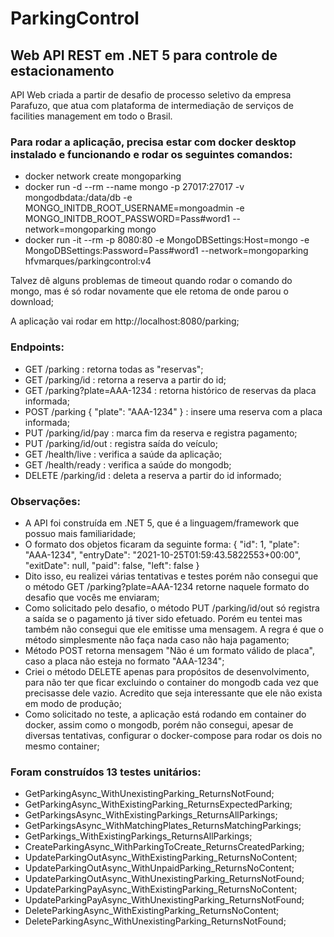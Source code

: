 # ParkingControl
## Web API REST em .NET 5 para controle de estacionamento

API Web criada a partir de desafio de processo seletivo da empresa Parafuzo, que atua com plataforma de intermediação de serviços de facilities management em todo o Brasil.

### Para rodar a aplicação, precisa estar com docker desktop instalado e funcionando e rodar os seguintes comandos:
- docker network create mongoparking
- docker run -d --rm --name mongo -p 27017:27017 -v mongodbdata:/data/db -e MONGO_INITDB_ROOT_USERNAME=mongoadmin 
-e MONGO_INITDB_ROOT_PASSWORD=Pass#word1 --network=mongoparking mongo
- docker run -it --rm -p 8080:80 -e MongoDBSettings:Host=mongo -e MongoDBSettings:Password=Pass#word1 --network=mongoparking hfvmarques/parkingcontrol:v4

Talvez dê alguns problemas de timeout quando rodar o comando do mongo, mas é só rodar novamente que ele retoma de onde parou o download;

A aplicação vai rodar em http://localhost:8080/parking;

### Endpoints:

- GET /parking : retorna todas as "reservas";
- GET /parking/id : retorna a reserva a partir do id;
- GET /parking?plate=AAA-1234 : retorna histórico de reservas da placa informada;
- POST /parking { "plate": "AAA-1234" } : insere uma reserva com a placa informada;
- PUT /parking/id/pay : marca fim da reserva e registra pagamento;
- PUT /parking/id/out : registra saída do veículo;
- GET /health/live : verifica a saúde da aplicação;
- GET /health/ready : verifica a saúde do mongodb;
- DELETE /parking/id : deleta a reserva a partir do id informado;

### Observações:

- A API foi construída em .NET 5, que é a linguagem/framework que possuo mais familiaridade;
- O formato dos objetos ficaram da seguinte forma: 
{
        "id": 1,
        "plate": "AAA-1234",
        "entryDate": "2021-10-25T01:59:43.5822553+00:00",
        "exitDate": null,
        "paid": false,
        "left": false
    }
- Dito isso, eu realizei várias tentativas e testes porém não consegui que o método GET /parking?plate=AAA-1234 retorne naquele formato do desafio que vocês me enviaram;
- Como solicitado pelo desafio, o método PUT /parking/id/out só registra a saída se o pagamento já tiver sido efetuado. 
Porém eu tentei mas também não consegui que ele emitisse uma mensagem. A regra é que o método simplesmente não faça nada caso não haja pagamento;
- Método POST retorna mensagem "Não é um formato válido de placa", caso a placa não esteja no formato "AAA-1234";
- Criei o método DELETE apenas para propósitos de desenvolvimento, para não ter que ficar excluindo o container do mongodb cada vez que precisasse dele vazio. 
Acredito que seja interessante que ele não exista em modo de produção;
- Como solicitado no teste, a aplicação está rodando em container do docker, assim como o mongodb, porém não consegui, apesar de diversas tentativas, 
configurar o docker-compose para rodar os dois no mesmo container;

### Foram construídos 13 testes unitários:

- GetParkingAsync_WithUnexistingParking_ReturnsNotFound;
- GetParkingAsync_WithExistingParking_ReturnsExpectedParking;
- GetParkingsAsync_WithExistingParkings_ReturnsAllParkings;
- GetParkingsAsync_WithMatchingPlates_ReturnsMatchingParkings;
- GetParkings_WithExistingParkings_ReturnsAllParkings;
- CreateParkingAsync_WithParkingToCreate_ReturnsCreatedParking;
- UpdateParkingOutAsync_WithExistingParking_ReturnsNoContent;
- UpdateParkingOutAsync_WithUnpaidParking_ReturnsNoContent;
- UpdateParkingOutAsync_WithUnexistingParking_ReturnsNotFound;
- UpdateParkingPayAsync_WithExistingParking_ReturnsNoContent;
- UpdateParkingPayAsync_WithUnexistingParking_ReturnsNotFound;
- DeleteParkingAsync_WithExistingParking_ReturnsNoContent;
- DeleteParkingAsync_WithUnexistingParking_ReturnsNotFound;
